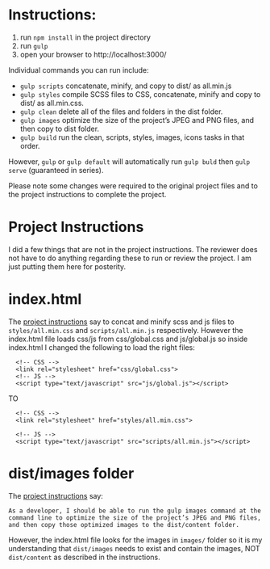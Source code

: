 # Instructions:

1. run `npm install` in the project directory
2. run `gulp`
3. open your browser to http://localhost:3000/

Individual commands you can run include: 

- `gulp scripts` concatenate, minify, and copy to dist/ as all.min.js
- `gulp styles` compile SCSS files to CSS, concatenate, minify and copy to dist/ as all.min.css.
- `gulp clean` delete all of the files and folders in the dist folder.
- `gulp images` optimize the size of the project’s JPEG and PNG files, and then copy to dist folder.
- `gulp build` run the clean, scripts, styles, images, icons tasks in that order.

However, `gulp` or `gulp default` will automatically run `gulp buld` then `gulp serve` (guaranteed in series).

Please note some changes were required to the original project files and to the project instructions to complete the project.

# Project Instructions

I did a few things that are not in the project instructions. The reviewer does not have to do anything regarding these to run or review the project. I am just putting them here for posterity.

# index.html
The [project instructions](https://teamtreehouse.com/projects/using-gulp-to-build-a-front-end-website) say to concat and minify scss and js files to `styles/all.min.css` and `scripts/all.min.js` respectively. However the index.html file loads css/js from css/global.css and js/global.js so inside index.html I changed the following to load the right files:
```
  <!-- CSS -->
  <link rel="stylesheet" href="css/global.css">
  <!-- JS -->
  <script type="text/javascript" src="js/global.js"></script>
```
TO
```
  <!-- CSS -->
  <link rel="stylesheet" href="styles/all.min.css">

  <!-- JS -->
  <script type="text/javascript" src="scripts/all.min.js"></script>
```


# dist/images folder

The [project instructions](https://teamtreehouse.com/projects/using-gulp-to-build-a-front-end-website) say: 

`As a developer, I should be able to run the gulp images command at the command line to optimize the size of the project’s JPEG and PNG files, and then copy those optimized images to the dist/content folder.`

However, the index.html file looks for the images in `images/` folder so it is my understanding that `dist/images` needs to exist and contain the images, NOT `dist/content` as described in the instructions.
